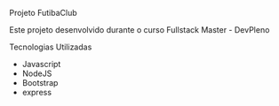  
Projeto FutibaClub 

Este projeto desenvolvido durante o curso Fullstack Master -  DevPleno

Tecnologias Utilizadas

- Javascript
- NodeJS
- Bootstrap
- express

